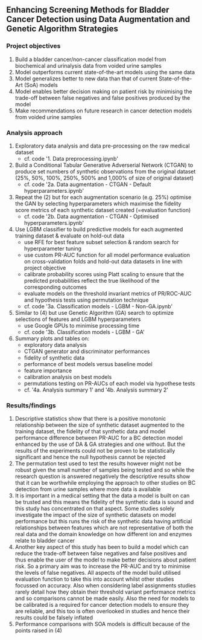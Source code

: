 ## Enhancing Screening Methods for Bladder Cancer Detection using Data Augmentation and Genetic Algorithm Strategies


### Project objectives

1. Build a bladder cancer/non-cancer classification model from biochemical and urinalysis data from voided urine samples
2. Model outperforms current state-of-the-art models using the same data
3. Model generalizes better to new data than that of current State-of-the-Art (SoA) models
4. Model enables better decision making on patient risk by minimising the trade-off between false negatives and false positives produced by the model
5. Make recommendations on future research in cancer detection models from voided urine samples


### Analysis approach

1. Exploratory data analysis and data pre-processing on the raw medical dataset
   - cf. code '1. Data preprocessing.ipynb'
2. Build a Conditional Tabular Generative Adverserial Network (CTGAN) to produce set numbers of synthetic observations from the original dataset (25%, 50%, 100%, 250%, 500% and 1,000% of size of original dataset)
   - cf. code '2a. Data augmentation - CTGAN - Default hyperparameters.ipynb'
3. Repeat the (2) but for each augmentation scenario (e.g. 25%) optimise the GAN by selecting hyperparameters which maximise the fidelity score metrics of each synthetic dataset created (=evaluation function)
   - cf. code '2b. Data augmentation - CTGAN - Optimised hyperparameters.ipynb'
4. Use LGBM classifier to build predictive models for each augmented training dataset & evaluate on hold-out data
   - use RFE for best feature subset selection & random search for hyperparameter tuning
   - use custom PR-AUC function for all model performance evaluation on cross-validation folds and hold-out data datasets in line with project objective
   - calibrate probability scores using Platt scaling to ensure that the predicted probabilities reflect the true likelihood of the corresponding outcomes
   - evaluate models on the threshold invariant metrics of PR/ROC-AUC and hypothesis tests using permutation technique
   - cf. code '3a. Classification models - LGBM - Non-GA.ipynb'
6. Similar to (4) but use Genetic Algorithm (GA) search to optimize selections of features and LGBM hyperparameters
   - use Google GPUs to minimise processing time
   - cf. code '3b. Classification models - LGBM - GA'
7. Summary plots and tables on:
   - exploratory data analysis
   - CTGAN generator and discriminator performances
   - fidelity of synthetic data
   - performance of best models versus baseline model
   - feature importance
   - calibration analysis on best models
   - permutations testing on PR-AUCs of each model via hypothese tests
   - cf. '4a. Analysis summary 1' and '4b. Analysis summary 2'


### Results/findings

1. Descriptive statistics show that there is a positive monotonic relationship between the size of synthetic dataset augmented to the training dataset, the fidelity of that synthetic data and model performance difference between PR-AUC for a BC detection model enhanced by the use of DA & GA strategies and one without. But the results of the experiments could not be proven to be statistically significant and hence the null hypothesis cannot be rejected
2. The permutation test used to test the results however might not be robust given the small number of samples being tested and so while the research question is answered negatively the descriptive results show that it can be worthwhile employing the approach to other studies on BC detection from urine samples where more data is available
3. It is important in a medical setting that the data a model is built on can be trusted and this means the fidelity of the synthetic data is sound and this study has concentrated on that aspect. Some studies solely investigate the impact of the size of synthetic datasets on model performance but this runs the risk of the synthetic data having artificial relationships between features which are not representative of both the real data and the domain knowledge on how different ion and enzymes relate to bladder cancer
4. Another key aspect of this study has been to build a model which can reduce the trade-off between false negatives and false positives and thus enable the user of the model to make better decisions about patient risk. So a primary aim was to increase the PR-AUC and try to minimise the levels of false negatives. All aspects of the model build utilised evaluation function to take this into account whilst other studies focussed on accuracy. Also when 
considering label assignments studies rarely detail how they obtain their threshold variant performance metrics and so comparisons cannot be made easily. Also the need for models to be calibrated is a required for cancer detection models to ensure they are reliable, and this too is often overlooked in studies and hence their results could be falsely inflated
5. Performance comparisons with SOA models is difficult because of the points raised in (4)
